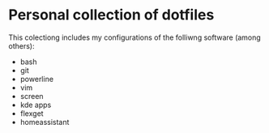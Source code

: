 # Personal collection of dotfiles

This colectiong includes my configurations of the folliwng software (among others):
- bash
- git
- powerline
- vim
- screen
- kde apps
- flexget
- homeassistant



